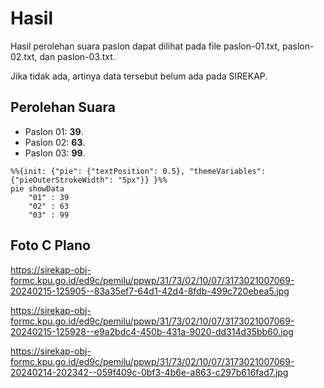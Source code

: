 # Hasil

Hasil perolehan suara paslon dapat dilihat pada file paslon-01.txt, paslon-02.txt, dan paslon-03.txt.

Jika tidak ada, artinya data tersebut belum ada pada SIREKAP.

## Perolehan Suara

 * Paslon 01: **39**.
 * Paslon 02: **63**.
 * Paslon 03: **99**.

```mermaid
%%{init: {"pie": {"textPosition": 0.5}, "themeVariables": {"pieOuterStrokeWidth": "5px"}} }%%
pie showData
    "01" : 39
    "02" : 63
    "03" : 99
```
## Foto C Plano

https://sirekap-obj-formc.kpu.go.id/ed9c/pemilu/ppwp/31/73/02/10/07/3173021007069-20240215-125905--83a35ef7-64d1-42d4-8fdb-499c720ebea5.jpg

https://sirekap-obj-formc.kpu.go.id/ed9c/pemilu/ppwp/31/73/02/10/07/3173021007069-20240215-125928--e9a2bdc4-450b-431a-9020-dd314d35bb60.jpg

https://sirekap-obj-formc.kpu.go.id/ed9c/pemilu/ppwp/31/73/02/10/07/3173021007069-20240214-202342--059f409c-0bf3-4b6e-a863-c297b616fad7.jpg
